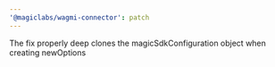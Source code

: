 ```yaml
---
'@magiclabs/wagmi-connector': patch
---
```


The fix properly deep clones the magicSdkConfiguration object when creating newOptions
